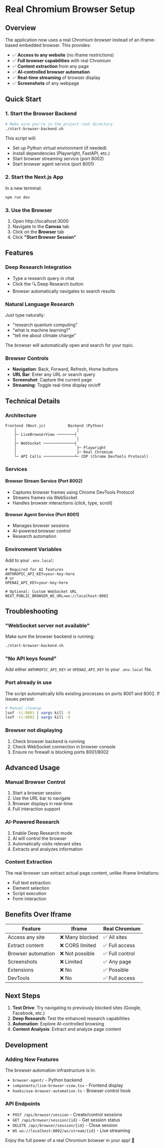# Real Chromium Browser Setup

## Overview

The application now uses a real Chromium browser instead of an iframe-based embedded browser. This provides:

- ✅ **Access to any website** (no iframe restrictions)
- ✅ **Full browser capabilities** with real Chromium
- ✅ **Content extraction** from any page
- ✅ **AI-controlled browser automation**
- ✅ **Real-time streaming** of browser display
- ✅ **Screenshots** of any webpage

## Quick Start

### 1. Start the Browser Backend

```bash
# Make sure you're in the project root directory
./start-browser-backend.sh
```

This script will:
- Set up Python virtual environment (if needed)
- Install dependencies (Playwright, FastAPI, etc.)
- Start browser streaming service (port 8002)
- Start browser agent service (port 8001)

### 2. Start the Next.js App

In a new terminal:
```bash
npm run dev
```

### 3. Use the Browser

1. Open http://localhost:3000
2. Navigate to the **Canvas** tab
3. Click on the **Browser** tab
4. Click **"Start Browser Session"**

## Features

### Deep Research Integration
- Type a research query in chat
- Click the 🔍 Deep Research button
- Browser automatically navigates to search results

### Natural Language Research
Just type naturally:
- "research quantum computing"
- "what is machine learning?"
- "tell me about climate change"

The browser will automatically open and search for your topic.

### Browser Controls
- **Navigation**: Back, Forward, Refresh, Home buttons
- **URL Bar**: Enter any URL or search query
- **Screenshot**: Capture the current page
- **Streaming**: Toggle real-time display on/off

## Technical Details

### Architecture
```
Frontend (Next.js)          Backend (Python)
    │                           │
    ├─ LiveBrowserView ────────┤
    │                           │
    ├─ WebSocket ──────────────┤
    │                           ├─ Playwright
    │                           ├─ Real Chromium
    └─ API Calls ──────────────┴─ CDP (Chrome DevTools Protocol)
```

### Services

#### Browser Stream Service (Port 8002)
- Captures browser frames using Chrome DevTools Protocol
- Streams frames via WebSocket
- Handles browser interactions (click, type, scroll)

#### Browser Agent Service (Port 8001)
- Manages browser sessions
- AI-powered browser control
- Research automation

### Environment Variables

Add to your `.env.local`:
```env
# Required for AI features
ANTHROPIC_API_KEY=your-key-here
# or
OPENAI_API_KEY=your-key-here

# Optional: Custom WebSocket URL
NEXT_PUBLIC_BROWSER_WS_URL=ws://localhost:8002
```

## Troubleshooting

### "WebSocket server not available"
Make sure the browser backend is running:
```bash
./start-browser-backend.sh
```

### "No API keys found"
Add either `ANTHROPIC_API_KEY` or `OPENAI_API_KEY` to your `.env.local` file.

### Port already in use
The script automatically kills existing processes on ports 8001 and 8002. If issues persist:
```bash
# Manual cleanup
lsof -ti:8001 | xargs kill -9
lsof -ti:8002 | xargs kill -9
```

### Browser not displaying
1. Check browser backend is running
2. Check WebSocket connection in browser console
3. Ensure no firewall is blocking ports 8001/8002

## Advanced Usage

### Manual Browser Control
1. Start a browser session
2. Use the URL bar to navigate
3. Browser displays in real-time
4. Full interaction support

### AI-Powered Research
1. Enable Deep Research mode
2. AI will control the browser
3. Automatically visits relevant sites
4. Extracts and analyzes information

### Content Extraction
The real browser can extract actual page content, unlike iframe limitations:
- Full text extraction
- Element selection
- Script execution
- Form interaction

## Benefits Over Iframe

| Feature | Iframe | Real Chromium |
|---------|--------|---------------|
| Access any site | ❌ Many blocked | ✅ All sites |
| Extract content | ❌ CORS limited | ✅ Full access |
| Browser automation | ❌ Not possible | ✅ Full control |
| Screenshots | ❌ Limited | ✅ Any page |
| Extensions | ❌ No | ✅ Possible |
| DevTools | ❌ No | ✅ Full access |

## Next Steps

1. **Test Drive**: Try navigating to previously blocked sites (Google, Facebook, etc.)
2. **Deep Research**: Test the enhanced research capabilities
3. **Automation**: Explore AI-controlled browsing
4. **Content Analysis**: Extract and analyze page content

## Development

### Adding New Features
The browser automation infrastructure is in:
- `browser-agent/` - Python backend
- `components/live-browser-view.tsx` - Frontend display
- `hooks/use-browser-automation.ts` - Browser control hook

### API Endpoints
- `POST /api/browser/session` - Create/control sessions
- `GET /api/browser/session/{id}` - Get session status
- `DELETE /api/browser/session/{id}` - Close session
- `WS ws://localhost:8002/ws/stream/{id}` - Live streaming

Enjoy the full power of a real Chromium browser in your app! 🚀